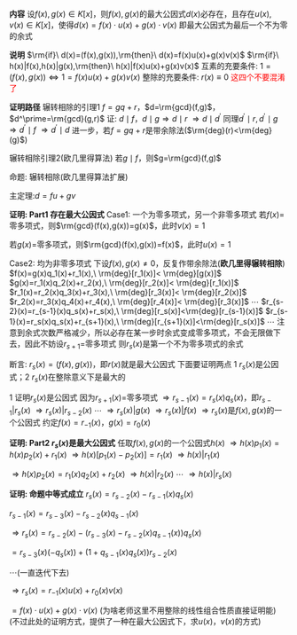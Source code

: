 **内容**
设$f(x),g(x)\in K[x]$，则$f(x),g(x)$的最大公因式$d(x)$必存在，且存在$u(x),v(x)\in K[x]$，使得$d(x)=f(x)\cdot u(x)+g(x)\cdot v(x)$
即最大公因式为最后一个不为零的余式

**说明**
$\rm{if}\ d(x)=(f(x),g(x)),\rm{then}\ d(x)=f(x)u(x)+g(x)v(x)$
$\rm{if}\ h(x)|f(x),h(x)|g(x),\rm{then}\ h(x)|f(x)u(x)+g(x)v(x)$
互素的充要条件: $1=(f(x),g(x))\Leftrightarrow 1=f(x)u(x)+g(x)v(x)$
整除的充要条件: $r(x)\equiv0$
<font color=red>这四个不要混淆了</font>

**证明路径**
辗转相除的引理1
$f=gq+r$，$d=\rm{gcd}(f,g)$，$d^\prime=\rm{gcd}(g,r)$
证: $d\mid f$，$d\mid g\Rightarrow d\mid r$
$\Rightarrow d\mid d^\prime$
同理$d^\prime\mid r,d^\prime\mid g\Rightarrow
d^\prime\mid f$
$\Rightarrow d^\prime\mid d$
进一步，若$f=gq+r$是带余除法($\rm{deg}(r)<\rm{deg}(g)$)

辗转相除引理2(欧几里得算法)
若$g\mid f$，则$g=\rm{gcd}(f,g)$

命题: 辗转相除(欧几里得算法扩展)

主定理:$d=fu+gv$

**证明: Part1 存在最大公因式**
Case1: 一个为零多项式，另一个非零多项式
若$f(x)=$零多项式，则$\rm{gcd}(f(x),g(x))=g(x)$，此时$v(x)=1$

若$g(x)=$零多项式，则$\rm{gcd}(f(x),g(x))=f(x)$，此时$u(x)=1$

Case2: 均为非零多项式
下设$f(x),g(x)\neq0$，反复作带余除法(**欧几里得辗转相除**)
$f(x)=g(x)q_1(x)+r_1(x),\ \rm{deg}[r_1(x)]<
\rm{deg}[g(x)]$
$g(x)=r_1(x)q_2(x)+r_2(x),\ \rm{deg}[r_2(x)]<
\rm{deg}[r_1(x)]$
$r_1(x)=r_2(x)q_3(x)+r_3(x),\ \rm{deg}[r_3(x)]<
\rm{deg}[r_2(x)]$
$r_2(x)=r_3(x)q_4(x)+r_4(x),\ \rm{deg}[r_4(x)]<
\rm{deg}[r_3(x)]$
$\cdots$
$r_{s-2}(x)=r_{s-1}(x)q_s(x)+r_s(x),\ \rm{deg}[r_s(x)]<\rm{deg}[r_{s-1}(x)]$
$r_{s-1}(x)=r_s(x)q_s(x)+r_{s+1}(x),\ \rm{deg}[r_{s+1}(x)]<\rm{deg}[r_s(x)]$
$\cdots$
注意到余式次数严格减少，所以必存在某一步时余式变成零多项式，不会无限做下去，因此不妨设$r_{s+1}=$零多项式
则$r_s(x)$是第一个不为零多项式的余式

断言: $r_s(x)=(f(x),g(x))$，即$r(x)$就是最大公因式
下面要证明两点
1 $r_s(x)$是公因式；2 $r_s(x)$在整除意义下是最大的

1 证明$r_s(x)$是公因式
因为$r_{s+1}(x)=$零多项式
$\Rightarrow r_{s-1}(x)=r_s(x)q_s(x)$，即$r_{s-1}|r_s(x)$
$\Rightarrow r_s(x)|r_{s-2}(x)$
$\cdots$
$\Rightarrow r_s(x)|g(x)$
$\Rightarrow r_s(x)|f(x)$
$\Rightarrow r_s(x)$是$f(x),g(x)$的一个公因式
约定$f(x)=r_{-1}(x)$，$g(x)=r_0(x)$

**证明: Part2 $r_s(x)$是最大公因式**
任取$f(x),g(x)$的一个公因式$h(x)$
$\Rightarrow h(x)p_1(x)=h(x)p_2(x)+r_1(x)$
$\Rightarrow h(x)[p_1(x)-p_2(x)]=r_1(x)$
$\Rightarrow h(x)|r_1(x)$

$\Rightarrow h(x)p_2(x)=r_1(x)q_2(x)+r_2(x)$
$\Rightarrow h(x)|r_2(x)$
$\cdots$
$\Rightarrow h(x)|r_s(x)$

**证明: 命题中等式成立**
$r_s(x)=r_{s-2}(x)-r_{s-1}(x)q_s(x)$

$r_{s-1}(x)=r_{s-3}(x)-r_{s-2}(x)q_{s-1}(x)$

$\Rightarrow r_s(x)=r_{s-2}(x)-(r_{s-3}(x)-r_{s-2}(x)q_{s-1}(x))q_s(x)$

$=r_{s-3}(x)(-q_{s}(x))
+(1+q_{s-1}(x)q_s(x))r_{s-2}(x)$

$\cdots$(一直迭代下去)

$\Rightarrow r_s(x)=r_{-1}(x)u(x)+r_0(x)v(x)$

$=f(x)\cdot u(x)+g(x)\cdot v(x)$
(为啥老师这里不用整除的线性组合性质直接证明能)
(不过此处的证明方式，提供了一种在最大公因式下，求$u(x)$，$v(x)$的方式)
